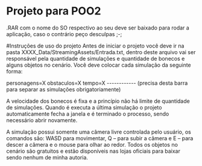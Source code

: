 # Projeto para POO2

.RAR com o nome do SO respectivo ao seu deve ser baixado para rodar a aplicação, caso o contrário peço desculpas ;-;

#Instruções de uso do projeto
Antes de iniciar o projeto você deve ir na pasta
XXXX_Data/StreamingAssets/Entrada.txt, dentro deste arquivo vai
ser responsável pela quantidade de simulações e quantidade de bonecos e
alguns objetos no cenário. Você deve colocar cada simulação da seguinte
forma:

personagens=X
obstaculos=X
tempo=X
------------ (precisa desta barra para separar as simulações obrigatoriamente)

A velocidade dos bonecos é fixa e a princípio não há limite de quantidade
de simulações. Quando é executa a última simulação o projeto
automaticamente fecha a janela e é terminado o processo, sendo necessário
abrir novamente.

A simulação possui somente uma câmera livre controlada pelo usuário, os
comandos são: WASD para movimentar, Q – para subir a câmera e E –
para descer a câmera e o mouse para olhar ao redor.
Todos os objetos no cenário são gratuitos e estão disponíveis nas lojas
oficiais para baixar sendo nenhum de minha autoria.
